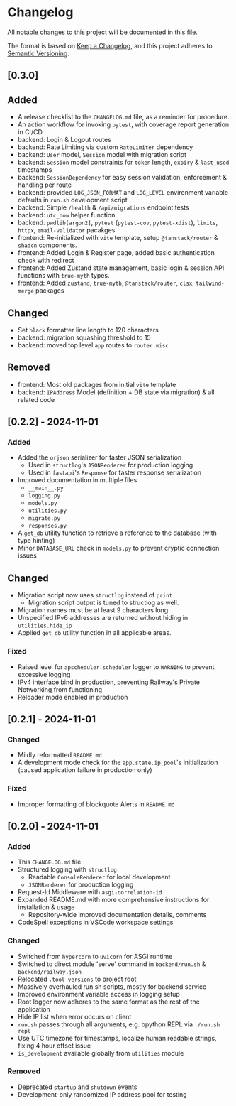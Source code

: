 # Changelog

All notable changes to this project will be documented in this file.

The format is based on [Keep a Changelog](https://keepachangelog.com/en/1.1.0/),
and this project adheres to [Semantic Versioning](https://semver.org/spec/v2.0.0.html).

## [0.3.0]

## Added

- A release checklist to the `CHANGELOG.md` file, as a reminder for procedure.
- An action workflow for invoking `pytest`, with coverage report generation in CI/CD
- backend: Login & Logout routes
- backend: Rate Limiting via custom `RateLimiter` dependency
- backend: `User` model, `Session` model with migration script
- backend: `Session` model constraints for `token` length, `expiry` & `last_used` timestamps
- backend: `SessionDependency` for easy session validation, enforcement & handling per route
- backend: provided `LOG_JSON_FORMAT` and `LOG_LEVEL` environment variable defaults in `run.sh` development script
- backend: Simple `/health` & `/api/migrations` endpoint tests
- backend: `utc_now` helper function
- backend: `pwdlib[argon2]`, `pytest` (`pytest-cov`, `pytest-xdist`), `limits`, `httpx`, `email-validator` pacakges
- frontend: Re-initialized with `vite` template, setup `@tanstack/router` & `shadcn` components.
- frontend: Added Login & Register page, added basic authentication check with redirect
- frontend: Added Zustand state management, basic login & session API functions with `true-myth` types.
- frontend: Added `zustand`, `true-myth`, `@tanstack/router`, `clsx`, `tailwind-merge` packages

## Changed

- Set `black` formatter line length to 120 characters
- backend: migration squashing threshold to 15
- backend: moved top level `app` routes to `router.misc`

## Removed

- frontend: Most old packages from initial `vite` template
- backend: `IPAddress` Model (definition + DB state via migration) & all related code

## [0.2.2] - 2024-11-01

### Added

- Added the `orjson` serializer for faster JSON serialization
  - Used in `structlog`'s `JSONRenderer` for production logging
  - Used in `fastapi`'s `Response` for faster response serialization
- Improved documentation in multiple files
  - `__main__.py`
  - `logging.py`
  - `models.py`
  - `utilities.py`
  - `migrate.py`
  - `responses.py`
- A `get_db` utility function to retrieve a reference to the database (with type hinting)
- Minor `DATABASE_URL` check in `models.py` to prevent cryptic connection issues

## Changed

- Migration script now uses `structlog` instead of `print`
  - Migration script output is tuned to structlog as well.
- Migration names must be at least 9 characters long
- Unspecified IPv6 addresses are returned without hiding in `utilities.hide_ip`
- Applied `get_db` utility function in all applicable areas.

### Fixed

- Raised level for `apscheduler.scheduler` logger to `WARNING` to prevent excessive logging
- IPv4 interface bind in production, preventing Railway's Private Networking from functioning
- Reloader mode enabled in production

## [0.2.1] - 2024-11-01

### Changed

- Mildly reformatted `README.md`
- A development mode check for the `app.state.ip_pool`'s initialization (caused application failure in production only)

### Fixed

- Improper formatting of blockquote Alerts in `README.md`

## [0.2.0] - 2024-11-01

### Added

- This `CHANGELOG.md` file
- Structured logging with `structlog`
  - Readable `ConsoleRenderer` for local development
  - `JSONRenderer` for production logging
- Request-Id Middleware with `asgi-correlation-id`
- Expanded README.md with more comprehensive instructions for installation & usage
  - Repository-wide improved documentation details, comments
- CodeSpell exceptions in VSCode workspace settings

### Changed

- Switched from `hypercorn` to `uvicorn` for ASGI runtime
- Switched to direct module 'serve' command in `backend/run.sh` & `backend/railway.json`
- Relocated `.tool-versions` to project root
- Massively overhauled run.sh scripts, mostly for backend service
- Improved environment variable access in logging setup
- Root logger now adheres to the same format as the rest of the application
- Hide IP list when error occurs on client
- `run.sh` passes through all arguments, e.g. bpython REPL via `./run.sh repl`
- Use UTC timezone for timestamps, localize human readable strings, fixing 4 hour offset issue
- `is_development` available globally from `utilities` module

### Removed

- Deprecated `startup` and `shutdown` events
- Development-only randomized IP address pool for testing
